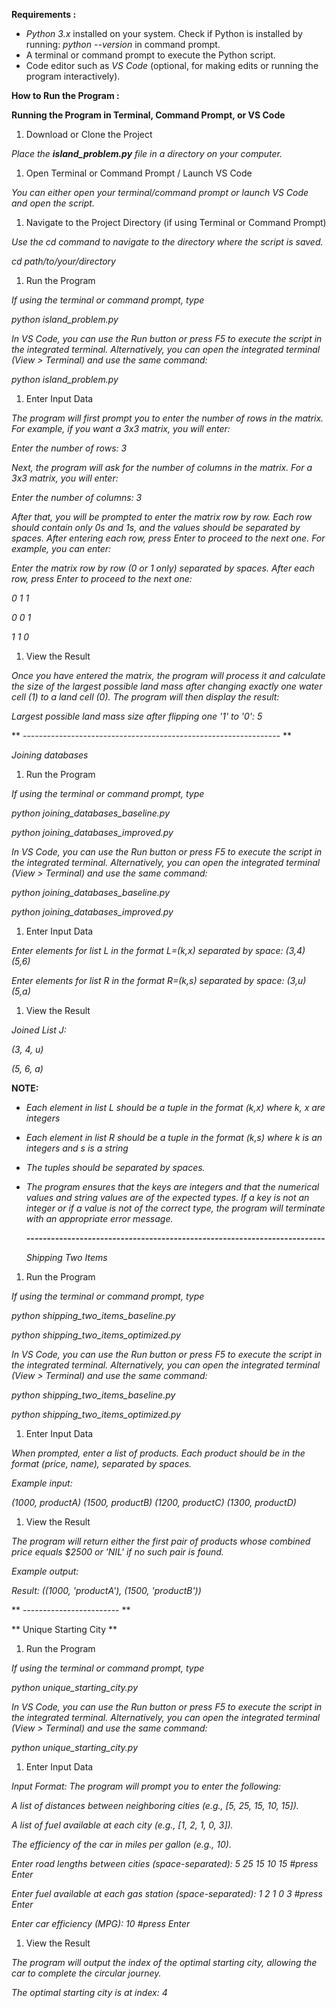 **Requirements :**

- *Python 3.x* installed on your system. Check if Python is installed by running: *python --version* in command prompt.
- A terminal or command prompt to execute the Python script.
- Code editor such as *VS Code* (optional, for making edits or running the program interactively).

**How to Run the Program :**

**Running the Program in Terminal, Command Prompt, or VS Code**

1. Download or Clone the Project

*Place the **island\_problem.py** file in a directory on your computer.*

1. Open Terminal or Command Prompt / Launch VS Code

*You can either open your terminal/command prompt or launch VS Code and open the script.*

1. Navigate to the Project Directory (if using Terminal or Command Prompt)

*Use the cd command to navigate to the directory where the script is saved.*

*cd path/to/your/directory*


1. Run the Program

*If using the terminal or command prompt, type*

*python island\_problem.py*

*In VS Code, you can use the Run button or press F5 to execute the script in the integrated terminal. Alternatively, you can open the integrated terminal (View > Terminal) and use the same command:*

*python island\_problem.py*

1. Enter Input Data

*The program will first prompt you to enter the number of rows in the matrix. For example, if you want a 3x3 matrix, you will enter:*

*Enter the number of rows: 3*

*Next, the program will ask for the number of columns in the matrix. For a 3x3 matrix, you will enter:*

*Enter the number of columns: 3*

*After that, you will be prompted to enter the matrix row by row. Each row should contain only 0s and 1s, and the values should be separated by spaces. After entering each row, press Enter to proceed to the next one. For example, you can enter:*

*Enter the matrix row by row (0 or 1 only) separated by spaces. After each row, press Enter to proceed to the next one:*

*0 1 1*

*0 0 1*

*1 1 0*


1. View the Result

*Once you have entered the matrix, the program will process it and calculate the size of the largest possible land mass after changing exactly one water cell (1) to a land cell (0). The program will then display the result:*

*Largest possible land mass size after flipping one '1' to '0': 5*

** ---------------------------------------------------------------- **

*Joining databases*

1. Run the Program

*If using the terminal or command prompt, type*

*python joining\_databases\_baseline.py*

*python joining\_databases\_improved.py*

*In VS Code, you can use the Run button or press F5 to execute the script in the integrated terminal. Alternatively, you can open the integrated terminal (View > Terminal) and use the same command:*

*python joining\_databases\_baseline.py*

*python joining\_databases\_improved.py*

1. Enter Input Data

*Enter elements for list L in the format L=(k,x) separated by space: (3,4) (5,6)*

*Enter elements for list R in the format R=(k,s) separated by space: (3,u) (5,a)*


1. View the Result

*Joined List J:*

*(3, 4, u)*

*(5, 6, a)*


**NOTE:**

- *Each element in list L should be a tuple in the format (k,x) where k, x are integers*
- *Each element in list R should be a tuple in the format (k,s) where k is an integers and s is a string*
- *The tuples should be separated by spaces.*
- *The program ensures that the keys are integers and that the numerical values and string values are of the expected types. If a key is not an integer or if a value is not of the correct type, the program will terminate with an appropriate error message.*

  **-------------------------------------------------------------------------**

  *Shipping Two Items*

1. Run the Program

*If using the terminal or command prompt, type*

*python shipping\_two\_items\_baseline.py*

*python shipping\_two\_items\_optimized.py*

*In VS Code, you can use the Run button or press F5 to execute the script in the integrated terminal. Alternatively, you can open the integrated terminal (View > Terminal) and use the same command:*

*python shipping\_two\_items\_baseline.py*

*python shipping\_two\_items\_optimized.py*

1. Enter Input Data

*When prompted, enter a list of products. Each product should be in the format (price, name), separated by spaces.*

*Example input:*

*(1000, productA) (1500, productB) (1200, productC) (1300, productD)*

1. View the Result

*The program will return either the first pair of products whose combined price equals $2500 or 'NIL' if no such pair is found.*

*Example output:*

*Result: ((1000, 'productA'), (1500, 'productB'))*


** ------------------------ **

** Unique Starting City **

1. Run the Program

*If using the terminal or command prompt, type*

*python unique\_starting\_city.py*

*In VS Code, you can use the Run button or press F5 to execute the script in the integrated terminal. Alternatively, you can open the integrated terminal (View > Terminal) and use the same command:*

*python unique\_starting\_city.py*

1. Enter Input Data

*Input Format: The program will prompt you to enter the following:*

*A list of distances between neighboring cities (e.g., [5, 25, 15, 10, 15]).* 

*A list of fuel available at each city (e.g., [1, 2, 1, 0, 3]).*

*The efficiency of the car in miles per gallon (e.g., 10).*

*Enter road lengths between cities (space-separated): 5 25 15 10 15    #press Enter*

*Enter fuel available at each gas station (space-separated): 1 2 1 0 3  #press Enter*

*Enter car efficiency (MPG): 10   #press Enter*


1. View the Result

*The program will output the index of the optimal starting city, allowing the car to complete the circular journey.*

*The optimal starting city is at index: 4*

















